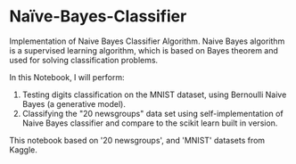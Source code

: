 # Naïve-Bayes-Classifier
Implementation of Naive Bayes Classifier Algorithm. Naive Bayes algorithm is a supervised learning algorithm, which is based on Bayes theorem and used for solving classification problems.

In this Notebook, I will perform:

1. Testing digits classification on the MNIST dataset, using Bernoulli Naive Bayes (a generative model).
2. Classifying the "20 newsgroups" data set using self-implementation of Naive Bayes classifier and compare to the scikit learn built in version.

This notebook based on '20 newsgroups', and 'MNIST' datasets from Kaggle.
